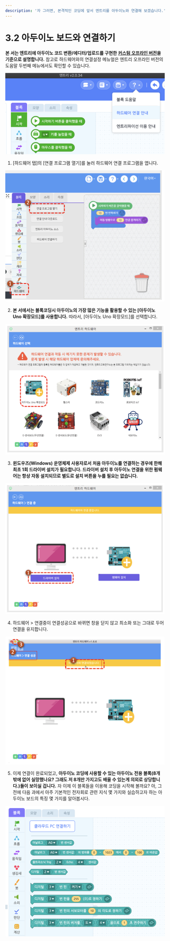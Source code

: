 ```yaml
---
description: '자 그러면, 본격적인 코딩에 앞서 엔트리를 아두이노와 연결해 보겠습니다.'
---
```


# 3.2 아두이노 보드와 연결하기

**본 서는 엔트리에 아두이노 코드 변환/에디터/업로드를 구현한** [**커스텀 오프라인 버전**](https://github.com/JeongJun-Lee/entry-offline/releases/)**을 기준으로 설명합니다.** 참고로 하드웨어와의 연결설정 메뉴얼은 엔트리 오프라인 버전의 도움말 두번째 메뉴에서도 확인할 수 있습니다.

![](../.gitbook/assets/image%20%2811%29.png)

1. \[하드웨어 탭\]의 \[연결 프로그램 열기\]를 눌러 하드웨어 연결 프로그램을 엽니다.

![](../.gitbook/assets/image%20%2810%29.png)

2. **본 서에서는 블록코딩시 아두이노의 가장 많은 기능을 활용할 수 있는 \[아두이노 Uno 확장모드\]를 사용합니다.** 따라서, \[아두이노 Uno 확장모드\]를 선택합니다.

![](../.gitbook/assets/image%20%2822%29.png)

3. **윈도우즈\(Windows\) 운영체제 사용자로서 처음 아두이노를 연결하는 경우에 한해 최초 1회 드라이버 설치가 필요합니다. 드라이버 설치 후 아두이노 연결을 위한 펌웨어는 항상 자동 설치되므로 별도로 설치 버튼을 누를 필요는 없습니다.**

![](../.gitbook/assets/image%20%287%29.png)

4. 하드웨어 &gt; 연결중이 연결성공으로 바뀌면 창을 닫지 않고 최소화 또는 그대로 두어 연결을 유지합니다.

![](../.gitbook/assets/image%20%2819%29.png)

5. 이제 연결이 완료되었고, **아두이노 코딩에 사용할 수 있는 아두이노 전용 블록\(8개 밖에 없어 실망했나요? 그래도 저 8개만 가지고도 배울 수 있는게 의외로 상당합니다.\)들이 보이실 겁니다.** 자 이제 이 블록들을 이용해 코딩을 시작해 볼까요? 아,  그 전에 다음 과에서 아주 기본적인 전자회로 관련 지식 몇 가지와 실습하고자 하는 아두이노 보드의 특징 몇 가지를 알아봅시다.

![](../.gitbook/assets/image%20%289%29.png)

